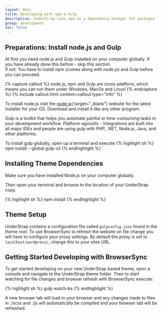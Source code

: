 ```yaml
---
layout: docs
title: Developing with npm & Gulp
description: UnderStrap uses npm as a dependency manager for packages like Bootstrap and Underscores. It also uses Gulp as a taskrunner to compile SASS code into .css, minify Javascript code etc.
group: development
toc: false
---
```


## Preparations: Install node.js and Gulp

At first you need node.js and Gulp installed on your computer globally. If you have already done this before - skip this section.<br>
If not: You have to install npm (comes along with node.js) and Gulp before you can proceed.

{% capture callout %}
node.js, npm and Gulp are cross-platform, which means you can run them under Windows, MacOs and Linux!
{% endcapture %}
{% include callout.html content=callout type="info" %}

To install node.js visit the [node.js](https://nodejs.org/en/download/){:target="_blank"} website for the latest installer for your OS. Download and install it like any other program.

Gulp is a toolkit that helps you automate painful or time-consuming tasks in your development workflow. Platform-agnostic - Integrations are built into all major IDEs and people are using gulp with PHP, .NET, Node.js, Java, and other platforms.

To install gulp globally, open up a terminal and execute
{% highlight sh %}
  npm install --global gulp-cli
{% endhighlight %}

## Installing Theme Dependencies

Make sure you have installed Node.js on your computer globally.

Then open your terminal and browse to the location of your UnderStrap copy.

{% highlight sh %}
  npm install
{% endhighlight %}

## Theme Setup

UnderStrap contains a configuration file called `gulpconfig.json` found in the theme root. To use BrowserSync to refresh the website on file change you will have to configure your proxy settings. By default the proxy is set to `localhost/wordpress/`, change this to your sites URL.

## Getting Started Developing with BrowserSync

To get started developing on your new UnderStrap based theme, open a console and navigate to the UnderStrap theme folder. Then to start watching for file changes and browser refresh with BrowserSync execute:

{% highlight sh %}
  gulp watch-bs
{% endhighlight %}

A new browser tab will load in your browser and any changes made to files in ./scss and ./js will automatically be compiled and your browser tab will be refreshed.
